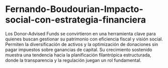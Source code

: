 # Fernando-Boudourian-Impacto-social-con-estrategia-financiera
Los Donor-Advised Funds se convirtieron en una herramienta clave para quienes buscan gestionar su patrimonio con eficiencia fiscal y visión social. Permiten la diversificación de activos y la optimización de donaciones sin pagar impuestos sobre ganancias de capital. Su crecimiento sostenido muestra una tendencia hacia la planificación filantrópica estructurada, donde la transparencia y la regulación juegan un rol fundamental.
